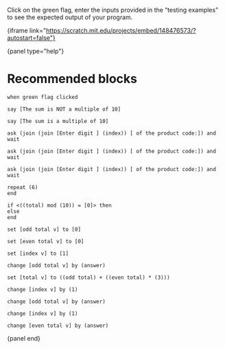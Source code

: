 Click on the green flag, enter the inputs provided in the “testing examples” to
see the expected output of your program.

{iframe link="https://scratch.mit.edu/projects/embed/148476573/?autostart=false"}

{panel type="help"}

# Recommended blocks

```scratch
when green flag clicked
```

```scratch
say [The sum is NOT a multiple of 10]

say [The sum is a multiple of 10]
```

```scratch
ask (join (join [Enter digit ] (index)) [ of the product code:]) and wait

ask (join (join [Enter digit ] (index)) [ of the product code:]) and wait

ask (join (join [Enter digit ] (index)) [ of the product code:]) and wait
```

```scratch
repeat (6)
end

if <((total) mod (10)) = [0]> then
else
end
```

```scratch
set [odd total v] to [0]

set [even total v] to [0]

set [index v] to [1]

change [odd total v] by (answer)

set [total v] to ((odd total) + ((even total) * (3)))

change [index v] by (1)

change [odd total v] by (answer)

change [index v] by (1)

change [even total v] by (answer)
```

{panel end}
